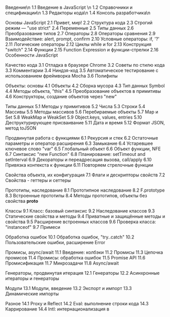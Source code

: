 
Введение\n
1.1 Введение в JavaScript \n
1.2 Справочники и спецификации\n
1.3 Редакторы кода\n
1.4 Консоль разработчика\n

Основы JavaScript
2.1 Привет, мир!
2.2 Структура кода
2.3 Строгий режим — "use strict"
2.4 Переменные
2.5 Типы данных
2.6 Преобразование типов
2.7 Операторы
2.8 Операторы сравнения
2.9 Взаимодействие: alert, prompt, confirm
2.10 Условные операторы: if, '?'
2.11 Логические операторы
2.12 Циклы while и for
2.13 Конструкция "switch"
2.14 Функции
2.15 Function Expression и функции-стрелки
2.16 Особенности JavaScript

Качество кода
3.1 Отладка в браузере Chrome
3.2 Советы по стилю кода
3.3 Комментарии
3.4 Ниндзя-код
3.5 Автоматическое тестирование c использованием фреймворка Mocha
3.6 Полифилы

Объекты: основы
4.1 Объекты
4.2 Сборка мусора
4.3 Тип данных Symbol
4.4 Методы объекта, "this"
4.5 Преобразование объектов в примитивы
4.6 Конструкторы, создание объектов через "new"

Типы данных
5.1 Методы у примитивов
5.2 Числа
5.3 Строки
5.4 Массивы
5.5 Методы массивов
5.6 Перебираемые объекты
5.7 Map и Set
5.8 WeakMap и WeakSet
5.9 Object.keys, values, entries
5.10 Деструктурирующее присваивание
5.11 Дата и время
5.12 Формат JSON, метод toJSON

Продвинутая работа с функциями
6.1 Рекурсия и стек
6.2 Остаточные параметры и оператор расширения
6.3 Замыкание
6.4 Устаревшее ключевое слово "var"
6.5 Глобальный объект
6.6 Объект функции, NFE
6.7 Синтаксис "new Function"
6.8 Планирование: setTimeout and setInterval
6.9 Декораторы и переадресация вызова, сall/apply
6.10 Привязка контекста к функции
6.11 Повторяем стрелочные функции

Свойства объекта, их конфигурация
7.1 Флаги и дескрипторы свойств
7.2 Свойства - геттеры и сеттеры

Прототипы, наследование
8.1 Прототипное наследование
8.2 F.prototype
8.3 Встроенные прототипы
8.4 Методы прототипов, объекты без свойства __proto__

Классы
9.1 Класс: базовый синтаксис
9.2 Наследование классов
9.3 Статические свойства и методы
9.4 Приватные и защищённые методы и свойства
9.5 Расширение встроенных классов
9.6 Проверка класса: "instanceof"
9.7 Примеси


Обработка ошибок
10.1 Обработка ошибок, "try..catch"
10.2 Пользовательские ошибки, расширение Error

Промисы, async/await
11.1 Введение: колбэки
11.2 Промисы
11.3 Цепочка промисов
11.4 Промисы: обработка ошибок
11.5 Promise API
11.6 Промисификация
11.7 Микрозадачи
11.8 Async/await

Генераторы, продвинутая итерация
12.1 Генераторы
12.2 Асинхронные итераторы и генераторы

Модули
13.1 Модули, введение
13.2 Экспорт и импорт
13.3 Динамические импорты

Разное
14.1 Proxy и Reflect
14.2 Eval: выполнение строки кода
14.3 Каррирование
14.4 Intl: интернационализация в 